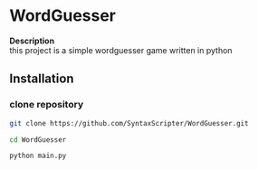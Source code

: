 # WordGuesser

**Description**  
this project is a simple wordguesser game written in python

## Installation

### clone repository
```bash
git clone https://github.com/SyntaxScripter/WordGuesser.git

```
```bash
cd WordGuesser
```
```bash
python main.py
```
